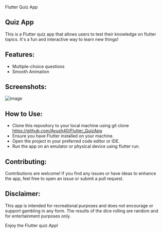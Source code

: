 Flutter Quiz App

## Quiz App

This is a Flutter quiz app that allows users to test their knowledge on flutter topics. It's a fun and interactive way to learn new things!

## Features:

- Multiple-choice questions
- Smooth Animation

## Screenshots:

![image](https://github.com/AishwaryaAtWork/CryptoPulse/assets/100126332/03cb85b2-6725-4a29-bba5-0e92792215f3)

## How to Use:

- Clone this repository to your local machine using git clone https://github.com/Ayush40/Flutter_QuizApp
- Ensure you have Flutter installed on your machine.
- Open the project in your preferred code editor or IDE.
- Run the app on an emulator or physical device using flutter run.

## Contributing:

Contributions are welcome! If you find any issues or have ideas to enhance the app, feel free to open an issue or submit a pull request.

## Disclaimer:

This app is intended for recreational purposes and does not encourage or support gambling in any form. The results of the dice rolling are random and for entertainment purposes only.

Enjoy the Flutter quiz App!
